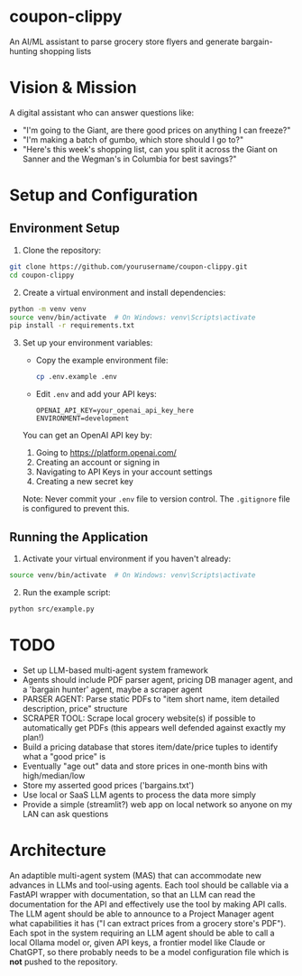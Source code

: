 # coupon-clippy
An AI/ML assistant to parse grocery store flyers and generate bargain-hunting shopping lists

# Vision & Mission 

A digital assistant who can answer questions like: 
- "I'm going to the Giant, are there good prices on anything I can freeze?"
- "I'm making a batch of gumbo, which store should I go to?"
- "Here's this week's shopping list, can you split it across the Giant on Sanner and the Wegman's in Columbia for best savings?" 

# Setup and Configuration

## Environment Setup

1. Clone the repository:
```bash
git clone https://github.com/yourusername/coupon-clippy.git
cd coupon-clippy
```

2. Create a virtual environment and install dependencies:
```bash
python -m venv venv
source venv/bin/activate  # On Windows: venv\Scripts\activate
pip install -r requirements.txt
```

3. Set up your environment variables:
   - Copy the example environment file:
     ```bash
     cp .env.example .env
     ```
   - Edit `.env` and add your API keys:
     ```
     OPENAI_API_KEY=your_openai_api_key_here
     ENVIRONMENT=development
     ```

   You can get an OpenAI API key by:
   1. Going to https://platform.openai.com/
   2. Creating an account or signing in
   3. Navigating to API Keys in your account settings
   4. Creating a new secret key

   Note: Never commit your `.env` file to version control. The `.gitignore` file is configured to prevent this.

## Running the Application

1. Activate your virtual environment if you haven't already:
```bash
source venv/bin/activate  # On Windows: venv\Scripts\activate
```

2. Run the example script:
```bash
python src/example.py
```

# TODO
- Set up LLM-based multi-agent system framework
- Agents should include PDF parser agent, pricing DB manager agent, and a 'bargain hunter' agent, maybe a scraper agent 
- PARSER AGENT: Parse static PDFs to "item short name, item detailed description, price" structure
- SCRAPER TOOL: Scrape local grocery website(s) if possible to automatically get PDFs (this appears well defended against exactly my plan!) 
- Build a pricing database that stores item/date/price tuples to identify what a "good price" is
- Eventually "age out" data and store prices in one-month bins with high/median/low 
- Store my asserted good prices ('bargains.txt') 
- Use local or SaaS LLM agents to process the data more simply
- Provide a simple (streamlit?) web app on local network so anyone on my LAN can ask questions

# Architecture 

An adaptible multi-agent system (MAS) that can accommodate new advances in LLMs and tool-using agents. Each tool should be callable via a FastAPI wrapper with documentation, so that an LLM can read the documentation for the API and effectively use the tool by making API calls. The LLM agent should be able to announce to a Project Manager agent what capabilities it has ("I can extract prices from a grocery store's PDF"). Each spot in the system requiring an LLM agent should be able to call a local Ollama model or, given API keys, a frontier model like Claude or ChatGPT, so there probably needs to be a model configuration file which is **not** pushed to the repository. 

